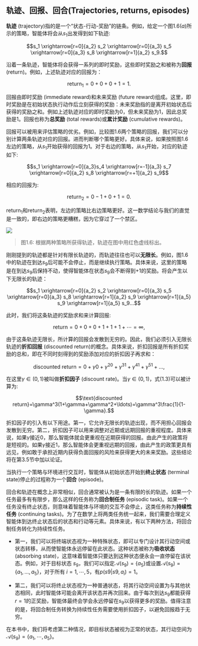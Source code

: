 ## 轨迹、回报、回合(Trajectories, returns, episodes)

**轨迹** (trajectory)指的是一个“状态-行动-奖励”的链条。例如，给定一个图$1.6 (a)$所示的策略，智能体将会从$s_1$出发得到如下轨迹: 

$$s_1 \xrightarrow[r=0]{a_2} s_2 \xrightarrow[r=0]{a_3} s_5 \xrightarrow[r=0]{a_3} s_8 \xrightarrow[r=1]{a_2} s_9.$$

沿着一条轨迹，智能体将会获得一系列的即时奖励，这些即时奖励之和被称为**回报** (return)。例如，上述轨迹对应的回报为：

$$\mathrm{return}_1=0+0+0+1=1.\tag{1.1}$$

回报由即时奖励 (immediate reward)和未来奖励 (future reward)组成。这里，即时奖励是在初始状态执行动作后立刻获得的奖励：未来奖励指的是离开初始状态后获得的奖励之和。例如上述轨迹对应的即时奖励为$0$，但未来奖励为$1$，因此总奖励是$1$。回报也称为**总奖励** (total rewards)或**累计奖励** (cumulative rewards)。

回报可以被用来评估策略的优劣。例如，比较图$1.6$两个策略的回报，我们可以分别计算两条轨迹对应的回报。进而判断哪个策略更好。具体来说，如果按照图$1.6$左边的策略，从$s_1$开始获得的回报为$1$。对于右边的策略，从$s_1$开始，对应的轨迹如下: 

$$s_1 \xrightarrow[r=0]{a_3}s_4 \xrightarrow[r=-1]{a_3} s_7 \xrightarrow[r=0]{a_2} s_8 \xrightarrow[r=+1]{a_2} s_9$$

相应的回报为:

$$\mathrm{return}_2=0-1+0+1=0.\tag{1.2}$$

$\mathrm{return}_1$和$\mathrm{return}_2$表明，左边的策略比右边策略更好。这一数学结论与我们的直觉是一致的，即右边的策略更糟糕，因为它穿过了一个禁区。

 ![](../img/01/8.png)
 > 图1.6: 根据两种策略所获得轨迹，轨迹在图中用红色虚线标出。

刚刚提到的轨迹都是针对有限长轨迹的，而轨迹往往也可以**无限长**。例如，图$1.6$中的轨迹在到达$s_9$后可能不会停止，而是继续执行策略。具体来说，这里的策略是在到达$s_9$后保持不动，使得智能体在状态$s_9$会不断得到$+1$的奖励。将会产生以下无限长的轨迹：

$$s_1 \xrightarrow[r=0]{a_2} s_2 \xrightarrow[r=0]{a_3} s_5 \xrightarrow[r=0]{a_3} s_8 \xrightarrow[r=1]{a_2} s_9 \xrightarrow[r=1]{a_5} s_9 \xrightarrow[r=1]{a_5} s_9...$$

此时，我们将这条轨迹的奖励求和来计算回报:

$$\mathrm{return}=0+0+0+1+1+1+\cdots=\infty,$$

由于这条轨迹无限长，所计算的回报会发散到无穷的。因此，我们必须引入无限长轨迹的**折扣回报** (discounted return)的概念。具体来说，折扣回报是所有折扣奖励的总和，即在不同时刻得到的奖励添加对应的折扣因子再求和：

$$\text{discounted return}=0+\gamma0+\gamma^20+\gamma^31+\gamma^41+\gamma^51+\ldots,\tag{1.3}$$

在这里$\gamma \in (0,1)$被叫做**折扣因子** (discount rate)。当$\gamma \in (0,1)$，式$(1.3)$可以被计算为:

$$\text{discounted return}=\gamma^3(1+\gamma+\gamma^2+\ldots)=\gamma^3\frac{1}{1-\gamma}.$$

折扣因子的引入有以下用途。第一，它允许无限长的轨迹出现，而不用担心回报会发散到无穷。第二，折扣因子可以用来调整对近期或远期回报的重视程度。具体来说，如果$\gamma$接近$0$，那么智能体就会更重视在近期获得的回报。由此产生的政策将是短视的。如果$\gamma$接近$1$，那么智能体会更重视远期的回报，由此产生的政策更具有远见，例如敢于承担近期内获得负面回报的风险来获得更大的未来奖励。这些结论将在第$3.5$节中加以论证。

当执行一个策略与环境进行交互时，智能体从初始状态开始到**终止状态** (terminal state)停止的过程称为一个**回合** (episode)。

回合和轨迹在概念上非常相似，回合通常被认为是一条有限的长的轨迹。如果一个任务最多有有限步，那么这样的任务称为**回合制任务** (episodic task)。如果一个任务没有终止状态，则意味着智能体与环境的交互不会停止，这类任务称为**持续性任务** (continuing tasks)。为了在数学上将两类任务统一起来，我们需要合理定义智能体到达终止状态后的状态和行动等元素。具体来说，有以下两种方法，将回合制任务转化为持续性任务。

- 第一，我们可以将终端状态视为一种特殊状态，即可以专门设计其行动空间或状态转移，从而使智能体永远停留在此状态。这种状态被称为**吸收状态** (absorbing state)，这意味着智能体只要达到这种状态便永会一直停留在该状态。例如，对于目标状态 $s_9$，我们可以指定$\mathcal{A}(s_{9})=\{a_{5}\}$或设置$\mathcal{A}(s_9)=\{a_1,\ldots,a_5\}$，对于所有 $i=1,\cdots,5$，有$p(s9|s9,a_i)= 1$。

- 第二，我们可以将终止状态视为一种普通状态，将其行动空间设置为与其他状态相同，此时智能体可能会离开该状态并再次回来。由于每次到达$s_9$都能获得$r=1$的正奖励，智能体最终会学会永远停留在$s_9$以获得更多的奖励。值得注意的是，将回合制任务转换为持续性任务需要使用折扣因子，以避免回报趋于无穷。

在本书中，我们将考虑第二种情况，即目标状态被视为正常的状态，其行动空间为$\mathcal{A}(s_9)=\{a_1,\cdots,a_5\}$。